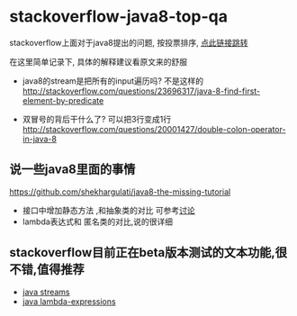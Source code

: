 # stackoverflow-java8-top-qa

stackoverflow上面对于java8提出的问题, 按投票排序, [点此链接跳转](http://stackoverflow.com/questions/tagged/java-8?sort=votes&pageSize=15)

在这里简单记录下, 具体的解释建议看原文来的舒服

- java8的stream是把所有的input遍历吗? 不是这样的
http://stackoverflow.com/questions/23696317/java-8-find-first-element-by-predicate

- 双冒号的背后干什么了? 可以把3行变成1行
http://stackoverflow.com/questions/20001427/double-colon-operator-in-java-8

## 说一些java8里面的事情

https://github.com/shekhargulati/java8-the-missing-tutorial

- 接口中增加静态方法 ,和抽象类的对比 可参考[讨论](http://www.oschina.net/question/1580378_149995?sort=time)
- lambda表达式和 匿名类的对比,说的很详细



## stackoverflow目前正在beta版本测试的文本功能,很不错,值得推荐

- [java streams](http://stackoverflow.com/documentation/java/88/streams)
- [java lambda-expressions](https://stackoverflow.com/documentation/java/91/lambda-expressions)


